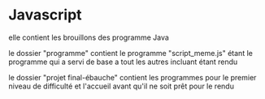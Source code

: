 # Javascript

elle contient les brouillons des programme Java 

le dossier "programme" contient le programme "script_meme.js" étant le programme qui a servi de base a tout les autres incluant étant rendu 

le dossier "projet final-ébauche" contient les programmes pour le premier niveau de difficulté et l'accueil avant qu'il ne soit prêt pour le rendu
